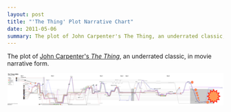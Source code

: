 ```yaml
---
layout: post
title: "'The Thing' Plot Narrative Chart"
date: 2011-05-06
summary: The plot of John Carpenter's The Thing, an underrated classic, in movie narrative form.
---
```


<p>
The plot of <a href="http://www.imdb.com/title/tt0084787/">John Carpenter's <i>The Thing</i></a>, an underrated classic, in movie narrative form.
</p>

<img src="/vis/movie-narrative/the-thing.jpg">
